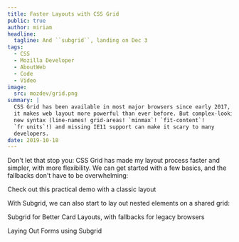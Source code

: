 ```yaml
---
title: Faster Layouts with CSS Grid
public: true
author: miriam
headline:
  tagline: And ``subgrid``, landing on Dec 3
tags:
  - CSS
  - Mozilla Developer
  - AboutWeb
  - Code
  - Video
image:
  src: mozdev/grid.png
summary: |
  CSS Grid has been available in most major browsers since early 2017, and
  it makes web layout more powerful than ever before. But complex-looking
  new syntax (line-names! grid-areas! `minmax`! `fit-content`!
  `fr units`!) and missing IE11 support can make it scary to many
  developers.
date: 2019-10-18
---
```


Don't let that stop you: CSS Grid has made my layout process faster and
simpler, with more flexibility. We can get started with a few basics,
and the fallbacks don't have to be overwhelming:

Check out this practical demo with a classic layout

With Subgrid, we can also start to lay out nested elements on a shared
grid:

Subgrid for Better Card Layouts, with fallbacks for legacy browsers

Laying Out Forms using Subgrid

